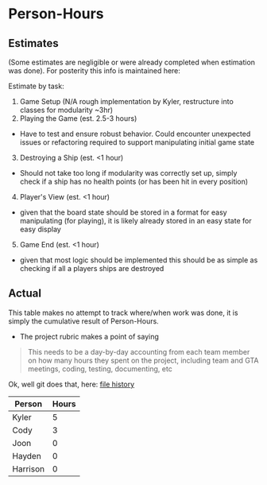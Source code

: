 # Person-Hours

## Estimates

(Some estimates are negligible or were already completed when estimation was done). For posterity this info is maintained here:

Estimate by task:
1. Game Setup (N/A rough implementation by Kyler, restructure into classes for modularity ~3hr)
2. Playing the Game (est. 2.5-3 hours)
  - Have to test and ensure robust behavior. Could encounter unexpected issues or refactoring required to support
    manipulating initial game state
3. Destroying a Ship (est. <1 hour)
  - Should not take too long if modularity was correctly set up, simply check if a ship has no health points (or has been hit in every position)
4. Player's View (est. <1 hour)
  - given that the board state should be stored in a format for easy manipulating (for playing), it is likely already stored in an easy state for easy display
5. Game End (est. <1 hour)
  - given that most logic should be implemented this should be as simple as checking if all a players ships are destroyed


## Actual
This table makes no attempt to track where/when work was done, it is simply the cumulative result of Person-Hours.

- The project rubric makes a point of saying
> This needs to be a day-by-day accounting from each team member on how many hours they spent on the project, including team and GTA meetings, coding, testing, documenting, etc

Ok, well git does that, here: [file history](https://github.com/Tyler51235/EECS-581/commits/main/Documentation/Person-Hours.md)

| Person   | Hours |
| -------- | ----- |
| Kyler    | 5     |
| Cody     | 3     |
| Joon     | 0     |
| Hayden   | 0     |
| Harrison | 0     |